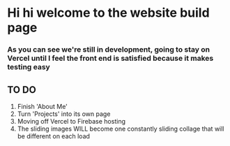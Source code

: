 # Hi hi welcome to the website build page
### As you can see we're still in development, going to stay on Vercel until I feel the front end is satisfied because it makes testing easy

## TO DO
1. Finish 'About Me'
2. Turn 'Projects' into its own page
3. Moving off Vercel to Firebase hosting
4. The sliding images WILL become one constantly sliding collage that will be different on each load
